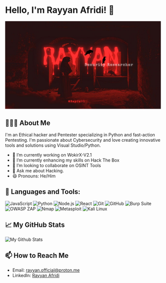 # Hello, I'm Rayyan Afridi! 👋

![Your Banner Image if you have one](https://github.com/Ray0x01/Picture/blob/main/Red%20and%20Black%20Edgy%20Grungy%20Horror%20YouTube%20Thumbnail.jpg)

## 👨🏻‍💻 About Me

I'm an Ethical hacker and Pentester specializing in Python and fast-action Pentesting. I'm passionate about Cybersecurity and love creating innovative tools and solutions using Visual Studio/Python.

- 🔭 I’m currently working on WokirX-V2.1
- 🌱 I’m currently enhancing my skills on Hack The Box
- 👯 I’m looking to collaborate on OSINT Tools
- 💬 Ask me about Hacking.
- 😄 Pronouns: He/Him

## 🚀 Languages and Tools:

![JavaScript](https://img.shields.io/badge/-JavaScript-black?style=flat-square&logo=javascript)
![Python](https://img.shields.io/badge/-Python-black?style=flat-square&logo=Python)
![Node.js](https://img.shields.io/badge/-Node.js-black?style=flat-square&logo=node.js)
![React](https://img.shields.io/badge/-React-black?style=flat-square&logo=react)
![Git](https://img.shields.io/badge/-Git-black?style=flat-square&logo=git)
![GitHub](https://img.shields.io/badge/-GitHub-181717?style=flat-square&logo=github)
![Burp Suite](https://img.shields.io/badge/-Burp%20Suite-black?style=flat-square&logo=burpsuite&logoColor=red)
![OWASP ZAP](https://img.shields.io/badge/-OWASP%20ZAP-black?style=flat-square&logo=owasp)
![Nmap](https://img.shields.io/badge/-Nmap-black?style=flat-square&logo=nmap)
![Metasploit](https://img.shields.io/badge/-Metasploit-black?style=flat-square&logo=metasploit)
![Kali Linux](https://img.shields.io/badge/-Kali%20Linux-557C94?style=flat-square&logo=kali-linux)

## 📈 My GitHub Stats

![My Github Stats](https://github-readme-stats.vercel.app/api?username=Ray0x01&show_icons=true&theme=radical)

## 📫 How to Reach Me

- Email: [rayyan.official@proton.me](mailto:rayyan.official@proton.me)
- LinkedIn: [Rayyan Afridi](https://www.linkedin.com/in/pentesterxrayyan/)
